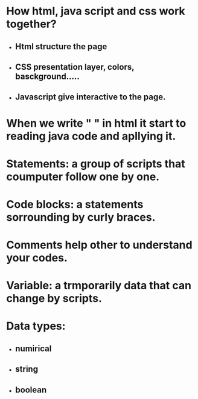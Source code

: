 # How html, java script and css work together?
+ ## Html structure the page
+ ## CSS presentation layer, colors, basckground.....
+ ## Javascript give interactive to the page.
# When we write "<script> </script> " in html it start to reading java code and apllying it.
# Statements: a group of scripts that coumputer follow one by one.
# Code blocks: a statements sorrounding by curly braces.
# Comments help other to understand your codes.
# Variable: a trmporarily data that can change by scripts.
# Data types:
+ ## numirical
+ ## string
+ ## boolean
